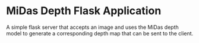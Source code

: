 # MiDas Depth Flask Application

A simple flask server that accepts an image and uses the MiDas depth model to generate a corresponding depth map that can be sent to the client.